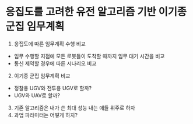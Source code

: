 # 응집도를 고려한 유전 알고리즘 기반 이기종 군집 임무계획
1. 응집도에 따른 임무계획 수행 비교
  - 임무 수행할 지점에 모든 로봇들이 도착할 때까지 임무 대기 시간을 비교
  - 통신 제약할 경우에 따른 시나리오 비교
2. 이기종 군집 임무계획 비교
  - 정찰용 UGV와 전투용 UGV로 할까?
  - UGV와 UAV로 할까? 
3. 기존 알고리즘은 내가 쓴 최대 성능 내는 애들 위주로 하자
4. 과업 파라미터는 어떻게 하지?
